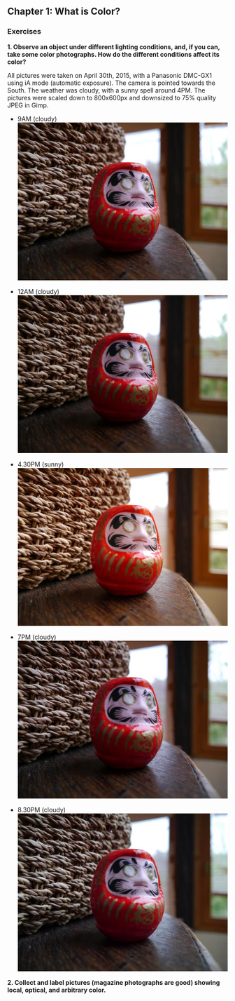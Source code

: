 ## Chapter 1: What is Color?

### Exercises

**1. Observe an object under different lighting conditions,
   and, if you can, take some color photographs.
   How do the different conditions affect its color?**

All pictures were taken on April 30th, 2015, with a Panasonic DMC-GX1
using iA mode (automatic exposure). The camera is pointed towards the South.
The weather was cloudy, with a sunny spell around 4PM. The pictures
were scaled down to 800x600px and downsized to 75% quality JPEG in Gimp.

* 9AM (cloudy)
![Daruma doll, 9AM][DARUMA-9AM]

* 12AM (cloudy)
![Daruma doll, 12AM][DARUMA-12AM]

* 4.30PM (sunny)
![Daruma doll, 4.30PM][DARUMA-4.30PM]

* 7PM (cloudy)
![Daruma doll, 7PM][DARUMA-7PM]

* 8.30PM (cloudy)
![Daruma doll, 8.30PM][DARUMA-8.30PM]


[DARUMA-9AM]: exercise01/A-April30-9AM-cloudy-small.jpg
"Daruma Doll, April 30th, 2015, 9AM, cloudy weather"

[DARUMA-12AM]: exercise01/B-April30-12AM-cloudy-small.jpg
"Daruma Doll, April 30th, 2015, 12AM, cloudy weather"

[DARUMA-4.30PM]: exercise01/C-April30-4.30PM-sunny-small.jpg
"Daruma Doll, April 30th, 2015, 4.30PM, sunny weather"

[DARUMA-7PM]: exercise01/D-April30-7PM-cloudy-small.jpg
"Daruma Doll, April 30th, 2015, 7PM, cloudy weather"

[DARUMA-8.30PM]: exercise01/E-April30-8.30PM-cloudy-small.jpg
"Daruma Doll, April 30th, 2015, 8.30PM, cloudy weather"

**2. Collect and label pictures (magazine photographs are good)
   showing local, optical, and arbitrary color.**
